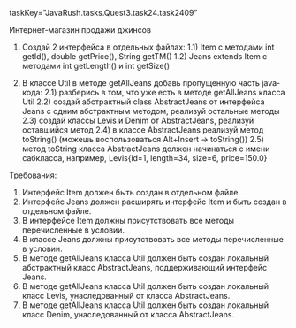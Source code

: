 taskKey="JavaRush.tasks.Quest3.task24.task2409"

Интернет-магазин продажи джинсов

1. Создай 2 интерфейса в отдельных файлах:
1.1) Item с методами int getId(), double getPrice(), String getTM()
1.2) Jeans extends Item с методами int getLength() и int getSize()

2. В классе Util в методе getAllJeans добавь пропущенную часть java-кода:
2.1) разберись в том, что уже есть в методе getAllJeans класса Util
2.2) создай абстрактный class AbstractJeans от интерфейса Jeans с одним абстрактным методом, реализуй остальные методы
2.3) создай классы Levis и Denim от AbstractJeans, реализуй оставшийся метод
2.4) в классе AbstractJeans реализуй метод toString() (можешь воспользоваться Alt+Insert -> toString())
2.5) метод toString класса AbstractJeans должен начинаться с имени сабкласса, например, Levis{id=1, length=34, size=6, price=150.0}


Требования:
1.	Интерфейс Item должен быть создан в отдельном файле.
2.	Интерфейс Jeans должен расширять интерфейс Item и быть создан в отдельном файле.
3.	В интерфейсе Item должны присутствовать все методы перечисленные в условии.
4.	В классе Jeans должны присутствовать все методы перечисленные в условии.
5.	В методе getAllJeans класса Util должен быть создан локальный абстрактный класс AbstractJeans, поддерживающий интерфейс Jeans.
6.	В методе getAllJeans класса Util должен быть создан локальный класс Levis, унаследованный от класса AbstractJeans.
7.	В методе getAllJeans класса Util должен быть создан локальный класс Denim, унаследованный от класса AbstractJeans.


